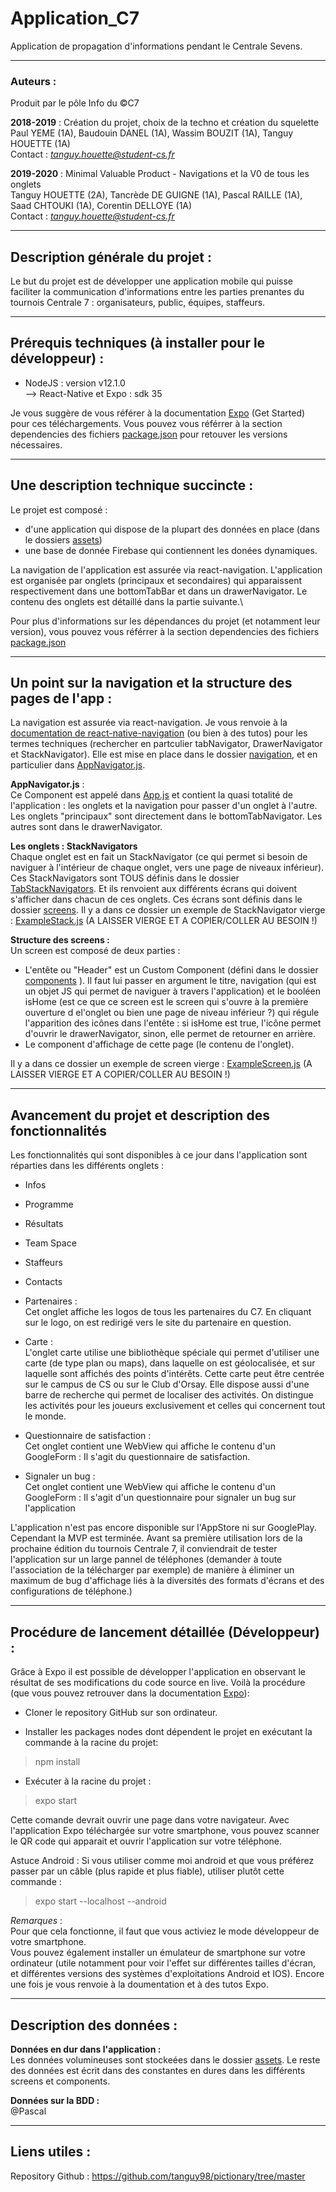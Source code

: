 # Application_C7
Application de propagation d'informations pendant le Centrale Sevens.

-------------------
### Auteurs :

Produit par le pôle Info du ©C7

**2018-2019** : Création du projet, choix de la techno et création du squelette \
Paul YEME (1A), Baudouin DANEL (1A), Wassim BOUZIT (1A), Tanguy HOUETTE (1A) \
Contact : *tanguy.houette@student-cs.fr*

**2019-2020** : Minimal Valuable Product - Navigations et la V0 de tous les onglets \
Tanguy HOUETTE (2A), Tancrède DE GUIGNE (1A), Pascal RAILLE (1A), Saad CHTOUKI (1A), Corentin DELLOYE (1A)\
Contact : *tanguy.houette@student-cs.fr*

-------------------
## Description générale du projet :

Le but du projet est de développer une application mobile qui puisse faciliter la communication d'informations entre les parties prenantes du tournois Centrale 7 : organisateurs, public, équipes, staffeurs.

---------------------
## Prérequis techniques (à installer pour le développeur) :

- NodeJS : version v12.1.0\
--> React-Native et Expo : sdk 35

Je vous suggère de vous référer à la documentation [Expo](https://expo.io/) (Get Started) pour ces téléchargements. Vous pouvez vous référrer à la section dependencies des fichiers [package.json](./package.json) pour retouver les versions nécessaires.

-------------------------------
## Une description technique succincte  :

Le projet est composé :
- d'une application qui dispose de la plupart des données en place (dans le dossiers [assets](./assets))
- une base de donnée Firebase qui contiennent les donées dynamiques.

La navigation de l'application est assurée via react-navigation. L'application est organisée par onglets (principaux et secondaires) qui apparaissent respectivement dans une bottomTabBar et dans un drawerNavigator.
Le contenu des onglets est détaillé dans la partie suivante.\

Pour plus d'informations sur les dépendances du projet (et notamment leur version), vous pouvez vous référrer à la section dependencies des fichiers [package.json](./package.json)

-------------------------------------
## Un point sur la navigation et la structure des pages de l'app :

La navigation est assurée via react-navigation. Je vous renvoie à la [documentation de react-native-navigation](https://reactnavigation.org/) (ou bien à des tutos) pour les termes techniques (rechercher en partculier tabNavigator, DrawerNavigator et StackNavigator). Elle est mise en place dans le dossier [navigation](./navigation), et en particulier dans [AppNavigator.js](./navigation/AppNavigator.js).

**AppNavigator.js** :\
Ce Component est appelé dans [App.js](./App.js) et contient la quasi totalité de l'application : les onglets et la navigation pour passer d'un onglet à l'autre. Les onglets "principaux" sont directement dans le bottomTabNavigator. Les autres sont dans le drawerNavigator.

**Les onglets : StackNavigators**\
Chaque onglet est en fait un StackNavigator (ce qui permet si besoin de naviguer à l'intérieur de chaque onglet, vers une page de niveaux inférieur). Ces StackNavigators sont TOUS définis dans le dossier [TabStackNavigators](./navigation/TabStackNavigators). Et ils renvoient aux différents écrans qui doivent s'afficher dans chacun de ces onglets. Ces écrans sont définis dans le dossier [screens](./screens).
Il y a dans ce dossier un exemple de StackNavigator vierge : [ExampleStack.js](./navigation/ExampleStack.js) (A LAISSER VIERGE ET A COPIER/COLLER AU BESOIN !)

**Structure des screens :**\
Un screen est composé de deux parties :
- L'entête ou "Header" est un Custom Component (défini dans le dossier [components](./components) ). Il faut lui passer en argument le titre, navigation (qui est un objet JS qui permet de naviguer à travers l'application) et le booléen isHome (est ce que ce screen est le screen qui s'ouvre à la première ouverture d el'onglet ou bien une page de niveau inférieur ?) qui régule l'apparition des icônes dans l'entête : si isHome est true, l'icône permet d'ouvrir le drawerNavigator, sinon, elle permet de retourner en arrière.
- Le component d'affichage de cette page (le contenu de l'onglet).

Il y a dans ce dossier un exemple de screen vierge : [ExampleScreen.js](./screens/ExampleScreen.js) (A LAISSER VIERGE ET A COPIER/COLLER AU BESOIN !)

-------------------------------------
## Avancement du projet et description des fonctionnalités

Les fonctionnalités qui sont disponibles à ce jour dans l'application sont réparties dans les différents onglets :

- Infos

- Programme

- Résultats

- Team Space

- Staffeurs

- Contacts

- Partenaires :\
Cet onglet affiche les logos de tous les partenaires du C7. En cliquant sur le logo, on est redirigé vers le site du partenaire en question.

- Carte :\
L'onglet carte utilise une bibliothèque spéciale qui permet d'utiliser une carte (de type plan ou maps), dans laquelle on est géolocalisée, et sur laquelle sont affichés des points d'intérêts. Cette carte peut être centrée sur le campus de CS ou sur le Club d'Orsay. Elle dispose aussi d'une barre de recherche qui permet de localiser des activités. On distingue les activités pour les joueurs exclusivement et celles qui concernent tout le monde.

- Questionnaire de satisfaction :\
Cet onglet contient une WebView qui affiche le contenu d'un GoogleForm : Il s'agit du questionnaire de satisfaction.

- Signaler un bug :\
Cet onglet contient une WebView qui affiche le contenu d'un GoogleForm : Il s'agit d'un questionnaire pour signaler un bug sur l'application

L'application n'est pas encore disponible sur l'AppStore ni sur GooglePlay. Cependant la MVP est terminée. Avant sa première utilisation lors de la prochaine édition du tournois Centrale 7, il conviendrait de tester l'application sur un large pannel de téléphones (demander à toute l'association de la télécharger par exemple) de manière à éliminer un maximum de bug d'affichage liés à la diversités des formats d'écrans et des configurations de téléphone.)

-------------------------------------
## Procédure de lancement détaillée (Développeur) :

Grâce à Expo il est possible de développer l'application en observant le résultat de ses modifications du code source en live. Voilà la procédure (que vous pouvez retrouver dans la documentation [Expo](https://expo.io/)):

- Cloner le repository GitHub sur son ordinateur.

- Installer les packages nodes dont dépendent le projet en exécutant la commande à la racine du projet:
> npm install

- Exécuter à la racine du projet :
> expo start

Cette comande devrait ouvrir une page dans votre navigateur. Avec l'application Expo téléchargée sur votre smartphone, vous pouvez scanner le QR code qui apparait et ouvrir l'application sur votre téléphone.

Astuce Android : Si vous utiliser comme moi android et que vous préférez passer par un câble (plus rapide et plus fiable), utiliser plutôt cette commande :
> expo start --localhost --android

*Remarques* :\
Pour que cela fonctionne, il faut que vous activiez le mode développeur de votre smartphone.\
Vous pouvez également installer un émulateur de smartphone sur votre ordinateur (utile notamment pour voir l'effet sur différentes tailles d'écran, et différentes versions des systèmes d'exploitations Android et IOS). Encore une fois je vous renvoie à la doumentation et à des tutos Expo.

-----------------------------------
## Description des données :

**Données en dur dans l'application :**\
Les données volumineuses sont stockeées dans le dossier [assets](./assets). Le reste des données est écrit dans des constantes en dures dans les différents screens et components.

**Données sur la BDD :**\
@Pascal

-------------------------------
## Liens utiles :

Repository Github : https://github.com/tanguy98/pictionary/tree/master
